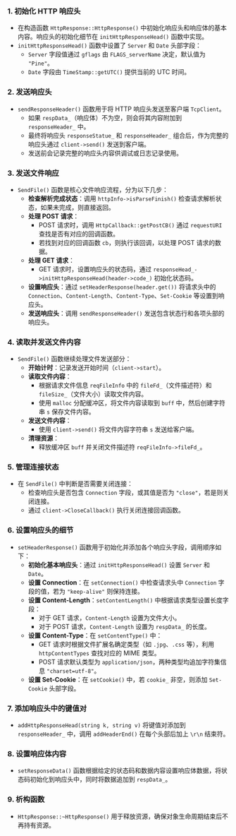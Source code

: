 ### 1. **初始化 HTTP 响应头**
   - 在构造函数 `HttpResponse::HttpResponse()` 中初始化响应头和响应体的基本内容。响应头的初始化细节在 `initHttpResponseHead()` 函数中实现。
   - `initHttpResponseHead()` 函数中设置了 `Server` 和 `Date` 头部字段：
     - `Server` 字段值通过 `gflags` 由 `FLAGS_serverName` 决定，默认值为 `"Pine"`。
     - `Date` 字段由 `TimeStamp::getUTC()` 提供当前的 UTC 时间。

### 2. **发送响应头**
   - `sendResponseHeader()` 函数用于将 HTTP 响应头发送至客户端 `TcpClient`。
     - 如果 `respData_`（响应体）不为空，则会将其内容附加到 `responseHeader_` 中。
     - 最终将响应头 `responseStatue_` 和 `responseHeader_` 组合后，作为完整的响应头通过 `client->send()` 发送到客户端。
     - 发送前会记录完整的响应头内容供调试或日志记录使用。

### 3. **发送文件响应**
   - `SendFile()` 函数是核心文件响应流程，分为以下几步：
     - **检查解析完成状态**：调用 `httpInfo->isParseFinish()` 检查请求解析状态，如果未完成，则直接返回。
     - **处理 POST 请求**：
       - POST 请求时，调用 `HttpCallback::getPostCB()` 通过 `requestURI` 查找是否有对应的回调函数。
       - 若找到对应的回调函数 `cb`，则执行该回调，以处理 POST 请求的数据。
     - **处理 GET 请求**：
       - GET 请求时，设置响应头的状态码，通过 `responseHead_->initHttpResponseHead(header->code_)` 初始化状态码。
     - **设置响应头**：通过 `setHeaderResponse(header.get())` 将请求头中的 `Connection`、`Content-Length`、`Content-Type`、`Set-Cookie` 等设置到响应头。
     - **发送响应头**：调用 `sendResponseHeader()` 发送包含状态行和各项头部的响应头。

### 4. **读取并发送文件内容**
   - `SendFile()` 函数继续处理文件发送部分：
     - **开始计时**：记录发送开始时间（`client->start`）。
     - **读取文件内容**：
       - 根据请求文件信息 `reqFileInfo` 中的 `fileFd_`（文件描述符）和 `fileSize_`（文件大小）读取文件内容。
       - 使用 `malloc` 分配缓冲区，将文件内容读取到 `buff` 中，然后创建字符串 `s` 保存文件内容。
     - **发送文件内容**：
       - 使用 `client->send()` 将文件内容字符串 `s` 发送给客户端。
     - **清理资源**：
       - 释放缓冲区 `buff` 并关闭文件描述符 `reqFileInfo->fileFd_`。

### 5. **管理连接状态**
   - 在 `SendFile()` 中判断是否需要关闭连接：
     - 检查响应头是否包含 `Connection` 字段，或其值是否为 `"close"`，若是则关闭连接。
     - 通过 `client->CloseCallback()` 执行关闭连接回调函数。

### 6. **设置响应头的细节**
   - `setHeaderResponse()` 函数用于初始化并添加各个响应头字段，调用顺序如下：
     - **初始化基本响应头**：通过 `initHttpResponseHead()` 设置 `Server` 和 `Date`。
     - **设置 Connection**：在 `setConnection()` 中检查请求头中 `Connection` 字段的值，若为 `"keep-alive"` 则保持连接。
     - **设置 Content-Length**：`setContentLength()` 中根据请求类型设置长度字段：
       - 对于 GET 请求，`Content-Length` 设置为文件大小。
       - 对于 POST 请求，`Content-Length` 设置为 `respData_` 的长度。
     - **设置 Content-Type**：在 `setContentType()` 中：
       - GET 请求时根据文件扩展名确定类型（如 `.jpg`、`.css` 等），利用 `httpContentTypes` 查找对应的 MIME 类型。
       - POST 请求默认类型为 `application/json`，两种类型均追加字符集信息 `"charset=utf-8"`。
     - **设置 Set-Cookie**：在 `setCookie()` 中，若 `cookie_` 非空，则添加 `Set-Cookie` 头部字段。

### 7. **添加响应头中的键值对**
   - `addHttpResponseHead(string k, string v)` 将键值对添加到 `responseHeader_` 中，调用 `addHeaderEnd()` 在每个头部后加上 `\r\n` 结束符。

### 8. **设置响应体内容**
   - `setResponseData()` 函数根据给定的状态码和数据内容设置响应体数据，将状态码初始化到响应头中，同时将数据追加到 `respData_`。

### 9. **析构函数**
   - `HttpResponse::~HttpResponse()` 用于释放资源，确保对象生命周期结束后不再持有资源。

